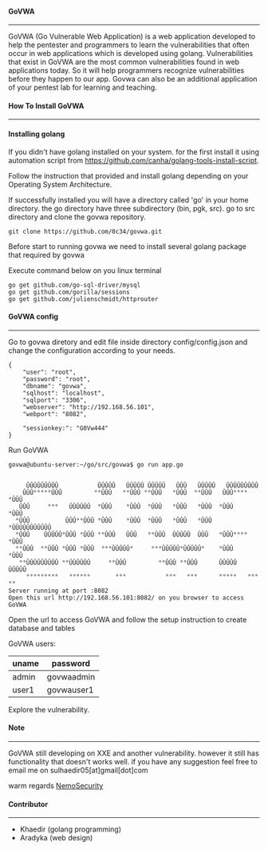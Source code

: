 #### GoVWA
---
GoVWA (Go Vulnerable Web Application) is a web application developed to help the pentester and programmers to learn the vulnerabilities that often occur in web applications which is developed using golang. Vulnerabilities that exist in GoVWA are the most common vulnerabilities found in web applications today. So it will help programmers recognize vulnerabilities before they happen to our app. Govwa can also be an additional application of your pentest lab for learning and teaching.

#### How To Install GoVWA
---
#### Installing golang
If you didn't have golang installed on your system. for the first install it using automation script from https://github.com/canha/golang-tools-install-script.

Follow the instruction that provided and install golang depending on your Operating System Architecture.

If successfully installed you will have a directory called 'go' in your home directory. the go directory have three subdirectory (bin, pgk, src). go to src directory and clone the govwa repository. 

```
git clone https://github.com/0c34/govwa.git

```
Before start to running govwa we need to install several golang package that required by govwa

Execute command below on you linux terminal
```
go get github.com/go-sql-driver/mysql
go get github.com/gorilla/sessions
go get github.com/julienschmidt/httprouter
```

#### GoVWA config
---
Go to govwa diretory and edit file inside directory config/config.json and change the configuration according to your needs.

```
{
    "user": "root",
    "password": "root",
    "dbname": "govwa",
    "sqlhost": "localhost",
    "sqlport": "3306",
    "webserver": "http://192.168.56.101",
    "webport": "8082",

    "sessionkey:": "G0Vw444"
}

```
Run GoVWA 
```
govwa@ubuntu-server:~/go/src/govwa$ go run app.go 
```
```

     ÛÛÛÛÛÛÛÛÛ           ÛÛÛÛÛ   ÛÛÛÛÛ ÛÛÛÛÛ   ÛÛÛ   ÛÛÛÛÛ   ÛÛÛÛÛÛÛÛÛ  
    ÛÛÛ°°°°°ÛÛÛ         °°ÛÛÛ   °°ÛÛÛ °°ÛÛÛ   °ÛÛÛ  °°ÛÛÛ   ÛÛÛ°°°°°ÛÛÛ 
   ÛÛÛ     °°°   ÛÛÛÛÛÛ  °ÛÛÛ    °ÛÛÛ  °ÛÛÛ   °ÛÛÛ   °ÛÛÛ  °ÛÛÛ    °ÛÛÛ 
  °ÛÛÛ          ÛÛÛ°°ÛÛÛ °ÛÛÛ    °ÛÛÛ  °ÛÛÛ   °ÛÛÛ   °ÛÛÛ  °ÛÛÛÛÛÛÛÛÛÛÛ 
  °ÛÛÛ    ÛÛÛÛÛ°ÛÛÛ °ÛÛÛ °°ÛÛÛ   ÛÛÛ   °°ÛÛÛ  ÛÛÛÛÛ  ÛÛÛ   °ÛÛÛ°°°°°ÛÛÛ 
  °°ÛÛÛ  °°ÛÛÛ °ÛÛÛ °ÛÛÛ  °°°ÛÛÛÛÛ°     °°°ÛÛÛÛÛ°ÛÛÛÛÛ°    °ÛÛÛ    °ÛÛÛ 
   °°ÛÛÛÛÛÛÛÛÛ °°ÛÛÛÛÛÛ     °°ÛÛÛ         °°ÛÛÛ °°ÛÛÛ      ÛÛÛÛÛ   ÛÛÛÛÛ
     °°°°°°°°°   °°°°°°       °°°           °°°   °°°      °°°°°   °°°°° 
Server running at port :8082
Open this url http://192.168.56.101:8082/ on you browser to access GoVWA

```
Open the url to access GoVWA and follow the setup instruction to create database and tables

GoVWA users:

|uname|password|
|-----|--------|
|admin|govwaadmin|
|user1|govwauser1|

Explore the vulnerability.

#### Note
---
GoVWA still developing on XXE and another vulnerability. however it still has functionality that doesn't works well. if you have any suggestion feel free to email me on sulhaedir05[at]gmail[dot]com

warm regards [NemoSecurity](https://nemosecurity.com)

#### Contributor
---
* Khaedir (golang programming)
* Aradyka (web design)






